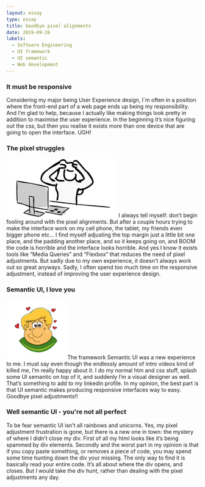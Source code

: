 ```yaml
---
layout: essay
type: essay
title: Goodbye pixel alignments
date: 2019-09-26
labels:
  - Software Engineering
  - UI framework
  - UI semantic
  - Web development
---
```



<h3>It must be responsive</h3>
Considering my major being User Experience design, I´m often in a position where the front-end part of a web page ends up being my responsibility. And I’m glad to help, because I actually like making things look pretty in addition to maximise the user experience. In the beginning it’s nice figuring out the css, but then you realise it exists more than one device that are going to open the interface. UGH!


<h3>The pixel struggles</h3>
<img class="ui tiny left floated image" src="../images/frustration.png">
I always tell myself: don’t begin fooling around with the pixel alignments. But after a couple hours trying to make the interface work on my cell phone, the tablet, my friends even bigger phone etc… I find myself adjusting the top margin just a little bit one place, and the padding another place, and so it keeps going on, and BOOM the code is horrible and the interface looks horrible. And yes I know it exists tools like “Media Queries” and “Flexbox” that reduces the need of pixel adjustments. But sadly due to my own experience, it doesn't always work out so great anyways. Sadly, I often spend too much time on the responsive adjustment, instead of improving the user experience design.

<h3>Semantic UI, I love you</h3>
<img class="ui small right floated image" src="../images/love.png">
The framework Semantic UI was a new experience to me. I must say even though the endlessly amount of intro videos kind of killed me, I’m really happy about it. I do my normal htm and css stuff, splash some UI semantic on top of it, and suddenly I’m a visual designer as well. That’s something to add to my linkedin profile. In my opinion, the best part is that UI semantic makes producing responsive interfaces way to easy. Goodbye pixel adjustments!!

<h3>Well semantic UI - you're not all perfect</h3>
To be fear semantic UI isn't all rainbows and unicorns. Yes, my pixel adjustment frustration is gone, but there is a new one in town: the mystery of where I didn’t close my div. First of all my html looks like it’s being spammed by div elements. Secondly and the worst part in my opinion is that if you copy paste something, or removes a piece of code, you may spend some time hunting down the div your missing. The only way to find it is basically read your entire code. It’s all about where the div opens, and closes. But I would take the div hunt, rather than dealing with the pixel adjustments any day.
